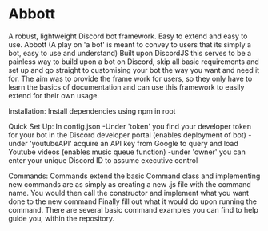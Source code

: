 # Abbott
A robust, lightweight Discord bot framework. Easy to extend and easy to use.
Abbott (A play on 'a bot' is meant to convey to users that its simply a bot, easy to use and understand) 
Built upon DiscordJS this serves to be a painless way to build upon a bot on Discord, skip all basic requirements and set up and go straight to customising your bot the way you want and need it for. 
The aim was to provide the frame work for users, so they only have to learn the basics
of documentation and can use this framework to easily extend for their own usage.

Installation:
Install dependencies using npm in root 

Quick Set Up:
In config.json
-Under 'token' you find your developer token for your bot in the Discord developer portal (enables deployment of bot)
-under 'youtubeAPI' acquire an API key from Google to query and load Youtube videos (enables music queue function) 
-under 'owner' you can enter your unique Discord ID to assume executive control

Commands:
Commands extend the basic Command class and implementing new commands are as simply as creating a new .js file with the command name.
You would then call the constructor and implement what you want done to the new command
Finally fill out what it would do upon running the command. 
There are several basic command examples you can find to help guide you, within the repository.


